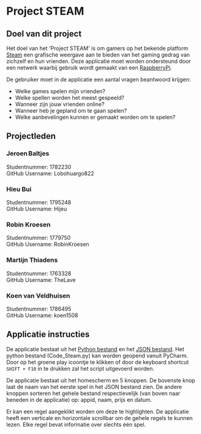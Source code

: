 # Project STEAM

## Doel van dit project
Het doel van het 'Project STEAM' is om gamers op het bekende platform [Steam](https://store.steampowered.com/) een grafische weergave aan te bieden van het gaming gedrag van zichzelf en hun vrienden. Deze applicatie moet worden ondersteund door een netwerk waarbij gebruik wordt gemaakt van een [RaspberryPi](https://www.raspberrypi.org/).

De gebruiker moet in de applicatie een aantal vragen beantwoord krijgen:
- Welke games spelen mijn vrienden?
- Welke spellen worden het meest gespeeld?
- Wanneer zijn jouw vrienden online?
- Wanneer heb je gepland om te gaan spelen?
- Welke aanbevelingen kunnen er gemaakt worden om te spelen?

## Projectleden
### Jeroen Baltjes
Studentnummer: 1782230  
GitHub Username: Lobohuargo822
### Hieu Bui
Studentnummer: 1795248  
GitHub Username: Hijeu
### Robin Kroesen
Studentnummer: 1779750  
GitHub Username: RobinKroesen
### Martijn Thiadens
Studentnummer: 1763328  
GitHub Username: TheLave
### Koen van Veldhuisen
Studentnummer: 1786495  
GitHub Username: koen1508

## Applicatie instructies
De applicatie bestaat uit het [Python bestand](https://github.com/TheLave/ProjectSTEAM/blob/main/Code%20Steam.py) en het [JSON bestand](https://github.com/TheLave/ProjectSTEAM/blob/main/steam.json). Het python bestand (Code_Steam.py) kan worden geopend vanuit PyCharm. Door op het groene play icoontje te klikken of door de keyboard shortcut `SHIFT + F10` in te drukken zal het script uitgevoerd worden.

De applicatie bestaat uit het homescherm en 5 knoppen. De bovenste knop laat de naam van het eerste spel in het JSON bestand zien. De andere knoppen sorteren het gehele bestand respectievelijk (van boven naar beneden in de applicatie) op: appid, naam, prijs en datum.

Er kan een regel aangeklikt worden om deze te highlighten. De applicatie heeft een verticale en horizontale scrollbar om de gehele regels te kunnen lezen. Elke regel bevat informatie over slechts één spel.
